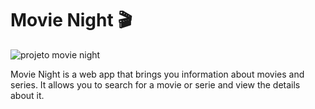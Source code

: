 # Movie Night 🎬

![projeto movie night](https://i.imgur.com/VWz8PSY.png?1)

Movie Night is a web app that brings you information about movies and series. It allows you to search for a movie or serie and view the details about it.
